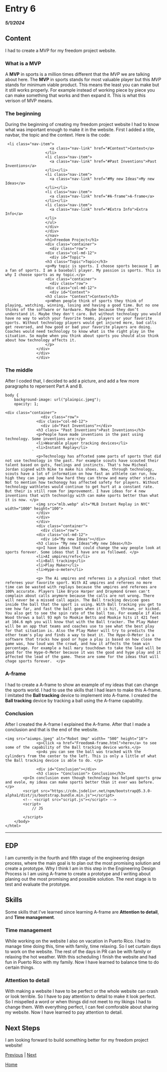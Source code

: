 # Entry 6
##### 5/1/2024

## Content
I had to create a MVP for my freedom project website.

### What is a MVP
A **MVP** in sports is a million times different that the _MVP_ we are talking about here. The **MVP** in sports stands for most valuable player but this _MVP_ stands for minimum viable product. This means the least you can make but it still works properly. For example instead of working piece by piece you can make something that works and then expand it. This is what this verison of MVP means.

### The beginning
During the beginning of creating my freedom project website I had to know what was important enough to make it in the website. First I added a title, navbar, the topic and the context. Here is the code:

```
 <li class="nav-item">
                    <a class="nav-link" href="#Context">Context</a>
                  </li>
                  <li class="nav-item">
                    <a class="nav-link" href="#Past Inventions">Past Inventions</a>
                  </li></li>
                  <li class="nav-item">
                    <a class="nav-link" href="#My new Ideas">My new Ideas</a>
                  </li></li>
                  <li class="nav-item">
                    <a class="nav-link" href="#A-frame">A-frame</a>
                  </li></li>
                  <li class="nav-item">
                    <a class="nav-link" href="#Extra Info">Extra Info</a>
                  </li>
                  </ul>
                  </div>
                  </div>
                  </nav>
                  <h1>Freedom Project</h1>
                  <div class="container">
                    <div class="row">
                  <div class="col-md-12">
                    <div id="Topic">
                  <h3 class="Topic">Topic</h3>
                  <p>My topic is sports. I choose sports because I am a fan of sports. I am a baseball player. My passion is sports. This is why I choose sports as my topic.</p>
                  <div class="container">
                    <div class="row">
                  <div class="col-md-12">
                    <div id="Context">
                  <h3 class= "Context">Context</h3>
                  <p>When people think of sports they think of playing, watching, winning, losing and having a good time. But no one thinks of the software or hardware. Maybe because they don’t understand it. Maybe they don't care. But without technology you would have no way to watch your favorite teams, players or your favorite sports. Without technology players would get injured more, bad calls get reversed, and how good or bad your favorite players are doing. Coaches would need technology to know what is the right play in the situation. So maybe when you think about sports you should also think about how technology affects it.
                  </p>
              </div>
              </div>
              </div>
```

### The middle 
After I coded that, I decided to add a picture, and add a few more paragraphs to repersent Part A and B.

```
body {
    background-image: url("plainpic.jpeg");
    opacity: 1;
```

```
<div class="container">
                <div class="row">
              <div class="col-md-12">
                <div id="Past Inventions"></div>
              <h3 class= "Past Inventions">Past Inventions</h3>
              <p>People have made inventions in the past using technology. Some inventions are:</p>
              <li>Wearable player tracking devices</li>
              <li>Instant Replay</li>
            `
              <p>Technology has affceted some parts of sports that did not use technology in the past. For example scouts have scouted their talent based on guts, feelings and instincts. That's how Micheal Jordan signed with Nike to make his shoes. Now, through technology, scouts have a lot of information on how fast an athlete can run, how high they can jump and how hard they can throw and many other stats. Not to mention how techonogy has affected safety for players. Without technology wathletes would continue to get hurt at a constant rate. But their is still room for improvement. I have ideas for 4 new inventions that with technonlgy with can make sports better than what it is now. </p>
              <img src="mlb.webp" alt="MLB Instant Replay in NYC" width="1000" height="100">
              </div>
              </div>
              </div>
              <div class="container">
                <div class="row">
              <div class="col-md-12">
                <div id="My new Ideas"></div>
              <h3 class= "My new Ideas">My new Ideas</h3>
              <p>I have ideas that could change the way people look at sports forever. Some ideas that I have are as followed. </p>
              <li>AI umpires/refs</li>
              <li>Ball tracking</li>
              <li>Play Maker</li>
              <li>Hype-o-meter</li>
              `
              <p> The Ai umpires and referees is a physical robot that referees your favorite sport. With AI umpires and referees no more time can be wasted with replays because the umpires and referees are 100% accurate. Players like Bryce Harper and Draymond Green can't complain about calls anymore because the calls are not wrong. There will never be a missed call again. The Ball tracking devicee goes inside the ball that the sport is using. With Ball tracking you get to see how far, and fast the ball goes when it is hit, thrown, or kicked. You also get to see the spin rate of the ball too. For example if Alex Wood throws a ball 93 mph to Mookie Betts and Mookie hits it 421 feet at 104.6 mph you will know that with the Ball tracker. The Play Maker will be an app that teams and coaches use to see what the best play for that situation is. Also the Play Maker will try to predicts the other team's play and finds a way to beat it. The Hype-O-Meter is a software that tracks how good or hype a play is based on how close the game was, how loud was the crowd, and how it affects the team win percentage. For example a hail mary touchdown to take the lead will be good for the Hype-O-Meter because it was the good and hype play and it affected the lead of the game. These are some for the ideas that will chage sports forever.  </p>

```
### A-frame
I had to create a A-frame to show an example of my ideas that can change the sports world. I had to use the skills that I had learn to make this A-frame. I imitated the **Ball tracking** device to implement into A-frame. I created the **Ball tracking** device by tracking a ball using the A-frame capabillty. 

### Conclusion
After I created the A-frame I explained the A-frame. After that I made a conclusion and that is the end of the website.

```
<img src="aiumps.jpeg" alt="Robot Ump" width= "500" height="10">
              <p>Click <a href="FreedomA-frame.html">here</a> to see some of the capability of the Ball tracking device works.</p>
              <p>As you can see the ball was tracked with the cylinders from the center to the left. This is only a little of what the Ball tracking device is able to do. </p>

              <div id="Conclusion"></div>
              <h3 class= "Conclusion"> Conclusion</h3>
        <p>In conclusion even though technology has helped sports grow and evole, my ideas can make sports better than it ever was before.</p>
        <script src="https://cdn.jsdelivr.net/npm/bootstrap@5.3.0-alpha1/dist/js/bootstrap.bundle.min.js"></script>
        <!-- <script src="script.js"></script> -->
        <script>
            // JS

        </script>
    </body>
</html>
```

---


## EDP
I am currently in the fourth and fifth stage of the engineering design process, where the main goal is to plan out the most promising solution and create a prototype. Why I think I am in this step in the Engineering Design Process is I am using A-frame to create a prototype and I writing about planing out the most promising and possible solution. The next stage is to test and evaluate the prototype.

## Skills
Some skills that I’ve learned since learning A-frame are **Attention to detail**, and **Time management**.

### Time management
While working on the website I also on vacation in Puerto Rico. I had to manage time doing this, time with family, time relaxing. So I set curtain days to work on the website. The rest of the days in PR can be with family or relaxing the hot weather. With this scheduling I finish the website and had fun in Puerto Rico with my family. Now I have learned to balance time to do certain things.

### Attention to detail
With making a website I have to be perfect or the whole website can crash or look terrible. So I have to pay attention to detail to make it look perfect. So I mispelled a word or when things did not meet to my likings I had to change them. With everything perfect, I can feel comforable about sharing my website. Now I have learned to pay attention to detail.

## Next Steps
I am looking forward to build something better for my freedom project website!

[Previous](entry05.md) | [Next](entry07.md)

[Home](../README.md)

